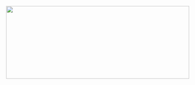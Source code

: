 <img align="center" width="500" height="200" src="https://github-readme-stats.vercel.app/api/top-langs/?username=punipyuni&layout=compact&theme=tokyonight&card_width=350&count_private=true"/>
